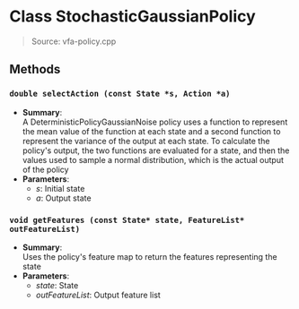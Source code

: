 # Class StochasticGaussianPolicy
> Source: vfa-policy.cpp
## Methods
### ``double selectAction (const State *s, Action *a)``
* **Summary**:  
  A DeterministicPolicyGaussianNoise policy uses a function to represent the mean value of the function at each state and a second function to represent the variance of the output at each state. To calculate the policy's output, the two functions are evaluated for a state, and then the values used to sample a normal distribution, which is the actual output of the policy  
* **Parameters**:  
  * _s_: Initial state
  * _a_: Output state
### ``void getFeatures (const State* state, FeatureList* outFeatureList)``
* **Summary**:  
  Uses the policy's feature map to return the features representing the state  
* **Parameters**:  
  * _state_: State
  * _outFeatureList_: Output feature list
